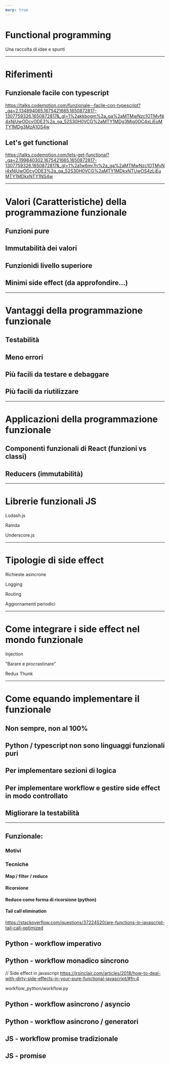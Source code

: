 ```yaml
---
marp: true
---
```


# Functional programming

Una raccolta di idee e spunti

---

# Riferimenti

## Funzionale facile con typescript

https://talks.codemotion.com/funzionale--facile-con-typescript?_ga=2.134894065.1675421665.1650872817-1307759326.1650872817&_gl=1%2akkbogm%2a_ga%2aMTMwNzc1OTMyNi4xNjUwODcyODE3%2a_ga_52S30H0VCG%2aMTY1MDg3Mjg0OC4xLjEuMTY1MDg3MzA1OS4w

## Let's get functional 
https://talks.codemotion.com/lets-get-functional?_ga=2.199840302.1675421665.1650872817-1307759326.1650872817&_gl=1%2a1w6mr7n%2a_ga%2aMTMwNzc1OTMyNi4xNjUwODcyODE3%2a_ga_52S30H0VCG%2aMTY1MDkxNTUwOS4zLjEuMTY1MDkxNTY1NS4w

---

# Valori (Caratteristiche) della programmazione funzionale

## Funzioni pure

## Immutabilità dei valori

## Funzionidi livello superiore

## Minimi side effect (da approfondire...)

---

# Vantaggi della programmazione funzionale

## Testabilità

## Meno errori

## Più facili da testare e debaggare

## Più facili da riutilizzare

---

# Applicazioni della programmazione funzionale

## Componenti funzionali di React (funzioni vs classi)

## Reducers (immutabilità)

---

# Librerie funzionali JS

Lodash.js

Ramda

Underscore.js

---

# Tipologie di side effect

Richieste asincrone

Logging 

Routing

Aggiornamenti periodici

---

# Come integrare i side effect nel mondo funzionale

Injection

"Barare e procrastinare"

Redux Thunk

 
---
# Come equando implementare il funzionale

## Non sempre, non al 100%
## Python / typescript non sono linguaggi funzionali puri
## Per implementare sezioni di logica
## Per implementare workflow e gestire side effect in modo controllato
## Migliorare la testabilità
---
## Funzionale:

### Motivi

### Tecniche
#### Map / filter / reduce

#### Ricorsione
#### Reduce come forma di ricorsione (python)

#### Tail call elimination
https://stackoverflow.com/questions/37224520/are-functions-in-javascript-tail-call-optimized
## Python - workflow imperativo


## Python - workflow monadico sincrono

// Side effect in javascript
https://jrsinclair.com/articles/2018/how-to-deal-with-dirty-side-effects-in-your-pure-functional-javascript/#fn:4

workflow_python/workflow.py
## Python - workflow asincrono / asyncio


## Python - workflow asincrono / generatori


## JS - workflow promise tradizionale


## JS - promise 


